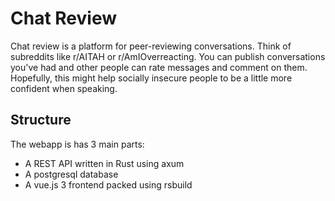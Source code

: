 # Chat Review

Chat review is a platform for peer-reviewing conversations. Think of subreddits like r/AITAH or r/AmIOverreacting.
You can publish conversations you've had and other people can rate messages and comment on them.
Hopefully, this might help socially insecure people to be a little more confident when speaking.

## Structure

The webapp is has 3 main parts:
- A REST API written in Rust using axum
- A postgresql database
- A vue.js 3 frontend packed using rsbuild